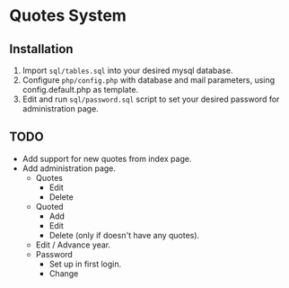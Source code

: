 # Quotes System

## Installation

1. Import `sql/tables.sql` into your desired mysql database.
2. Configure `php/config.php` with database and mail parameters, using config.default.php as template.
3. Edit and run `sql/password.sql` script to set your desired password for administration page.

## TODO

- Add support for new quotes from index page.
- Add administration page.
	- Quotes
		- Edit
		- Delete
	- Quoted
		- Add
		- Edit
		- Delete (only if doesn't have any quotes).
	- Edit / Advance year.
	- Password
		- Set up in first login.
		- Change

